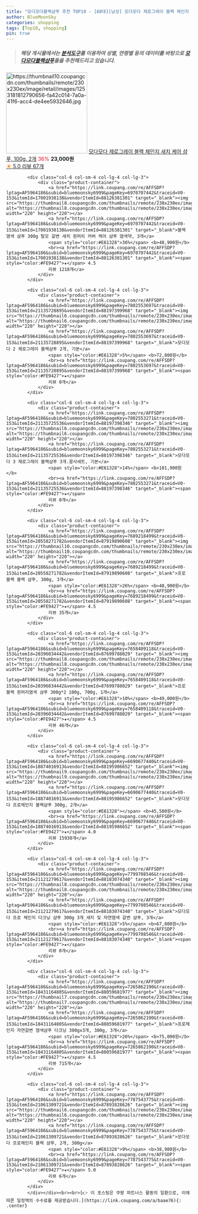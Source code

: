 ```yaml
---
title: "모다모다블랙샴푸 추천 TOP10 - [60대][남성] 모다모다 제로그레이 블랙 체인지 새치 케어 샴푸, 100g, 2개"
author: BlueMoonSky
categories: shopping
tags: [Top10, shopping]
pin: true
---
```


> ##### 해당 게시물에서는 [**분석도구**](https://itemscout.io/)를 이용하여 **성별**, **연령별** 등의 데이터를 바탕으로 [**모다모다블랙샴푸**](https://link.coupang.com/a/baae76)들을 추천해드리고 있습니다.
<div class="container"><div class="row">
            <div class="col-6 col-sm-4 col-lg-4 col-lg-3">
                <div class="product-container">
                    <a href="https://link.coupang.com/re/AFFSDP?lptag=AF5964186&subid=bluemoonsky6999&pageKey=7662319445&traceid=V0-153&itemId=20472448078&vendorItemId=87551708205" target="_blank"><img src="https://thumbnail10.coupangcdn.com/thumbnails/remote/230x230ex/image/retail/images/1253181812790656-fa42c014-7a0a-41f6-acc4-de4ee5932646.jpg" alt="https://thumbnail10.coupangcdn.com/thumbnails/remote/230x230ex/image/retail/images/1253181812790656-fa42c014-7a0a-41f6-acc4-de4ee5932646.jpg" width="220" height="220"></a>
                    <a href="https://link.coupang.com/re/AFFSDP?lptag=AF5964186&subid=bluemoonsky6999&pageKey=7662319445&traceid=V0-153&itemId=20472448078&vendorItemId=87551708205" target="_blank">모다모다 제로그레이 블랙 체인지 새치 케어 샴푸, 100g, 2개</a>
                    <span style="color:#E61328">36%</span> <b>23,000원</b>
                    <br><a href="https://link.coupang.com/re/AFFSDP?lptag=AF5964186&subid=bluemoonsky6999&pageKey=7662319445&traceid=V0-153&itemId=20472448078&vendorItemId=87551708205" target="_blank"><span style="color:#FE9427">★</span> 5.0
                    리뷰 67개</a>
                </div>
            </div>
            
            <div class="col-6 col-sm-4 col-lg-4 col-lg-3">
                <div class="product-container">
                    <a href="https://link.coupang.com/re/AFFSDP?lptag=AF5964186&subid=bluemoonsky6999&pageKey=6970707442&traceid=V0-153&itemId=17001938138&vendorItemId=88126381301" target="_blank"><img src="https://thumbnail8.coupangcdn.com/thumbnails/remote/230x230ex/image/vendor_inventory/a483/4478de1660e587d72ad264ed2256aff678a244ba82c12a8ab2211693e2a0.png" alt="https://thumbnail8.coupangcdn.com/thumbnails/remote/230x230ex/image/vendor_inventory/a483/4478de1660e587d72ad264ed2256aff678a244ba82c12a8ab2211693e2a0.png" width="220" height="220"></a>
                    <a href="https://link.coupang.com/re/AFFSDP?lptag=AF5964186&subid=bluemoonsky6999&pageKey=6970707442&traceid=V0-153&itemId=17001938138&vendorItemId=88126381301" target="_blank">블랙 염색 샴푸 300g 탈모 갈변 새치 흰머리 커버 케어 샴푸 염색약, 3개</a>
                    <span style="color:#E61328">36%</span> <b>48,900원</b>
                    <br><a href="https://link.coupang.com/re/AFFSDP?lptag=AF5964186&subid=bluemoonsky6999&pageKey=6970707442&traceid=V0-153&itemId=17001938138&vendorItemId=88126381301" target="_blank"><span style="color:#FE9427">★</span> 4.5
                    리뷰 1218개</a>
                </div>
            </div>
            
            <div class="col-6 col-sm-4 col-lg-4 col-lg-3">
                <div class="product-container">
                    <a href="https://link.coupang.com/re/AFFSDP?lptag=AF5964186&subid=bluemoonsky6999&pageKey=7802553697&traceid=V0-153&itemId=21135728895&vendorItemId=88197399968" target="_blank"><img src="https://thumbnail6.coupangcdn.com/thumbnails/remote/230x230ex/image/vendor_inventory/b155/40b16840fea04d0149ceae6eb387b5d300371d3b13e07866b113b656b64a.jpg" alt="https://thumbnail6.coupangcdn.com/thumbnails/remote/230x230ex/image/vendor_inventory/b155/40b16840fea04d0149ceae6eb387b5d300371d3b13e07866b113b656b64a.jpg" width="220" height="220"></a>
                    <a href="https://link.coupang.com/re/AFFSDP?lptag=AF5964186&subid=bluemoonsky6999&pageKey=7802553697&traceid=V0-153&itemId=21135728895&vendorItemId=88197399968" target="_blank">모다모다 2 제로그레이 블랙샴푸 2개, 기본</a>
                    <span style="color:#E61328">5%</span> <b>72,800원</b>
                    <br><a href="https://link.coupang.com/re/AFFSDP?lptag=AF5964186&subid=bluemoonsky6999&pageKey=7802553697&traceid=V0-153&itemId=21135728895&vendorItemId=88197399968" target="_blank"><span style="color:#FE9427">★</span> 
                    리뷰 0개</a>
                </div>
            </div>
            
            <div class="col-6 col-sm-4 col-lg-4 col-lg-3">
                <div class="product-container">
                    <a href="https://link.coupang.com/re/AFFSDP?lptag=AF5964186&subid=bluemoonsky6999&pageKey=7802553271&traceid=V0-153&itemId=21135725536&vendorItemId=88197398346" target="_blank"><img src="https://thumbnail6.coupangcdn.com/thumbnails/remote/230x230ex/image/vendor_inventory/6b4f/c796282a1c85ef33ba326680b004c2feb372d0c792b7cf4d57794eabdd6c.jpg" alt="https://thumbnail6.coupangcdn.com/thumbnails/remote/230x230ex/image/vendor_inventory/6b4f/c796282a1c85ef33ba326680b004c2feb372d0c792b7cf4d57794eabdd6c.jpg" width="220" height="220"></a>
                    <a href="https://link.coupang.com/re/AFFSDP?lptag=AF5964186&subid=bluemoonsky6999&pageKey=7802553271&traceid=V0-153&itemId=21135725536&vendorItemId=88197398346" target="_blank">모다모다 3 제로그레이 블랙샴푸 3개.괄사세트, 기본</a>
                    <span style="color:#E61328">14%</span> <b>101,900원</b>
                    <br><a href="https://link.coupang.com/re/AFFSDP?lptag=AF5964186&subid=bluemoonsky6999&pageKey=7802553271&traceid=V0-153&itemId=21135725536&vendorItemId=88197398346" target="_blank"><span style="color:#FE9427">★</span> 
                    리뷰 0개</a>
                </div>
            </div>
            
            <div class="col-6 col-sm-4 col-lg-4 col-lg-3">
                <div class="product-container">
                    <a href="https://link.coupang.com/re/AFFSDP?lptag=AF5964186&subid=bluemoonsky6999&pageKey=7689218499&traceid=V0-153&itemId=20558271782&vendorItemId=87919890608" target="_blank"><img src="https://thumbnail10.coupangcdn.com/thumbnails/remote/230x230ex/image/vendor_inventory/efbb/98d535a743d2e715bb9b7bcdaef85c03dd9803d61275b9c4b7f88251bdde.jpg" alt="https://thumbnail10.coupangcdn.com/thumbnails/remote/230x230ex/image/vendor_inventory/efbb/98d535a743d2e715bb9b7bcdaef85c03dd9803d61275b9c4b7f88251bdde.jpg" width="220" height="220"></a>
                    <a href="https://link.coupang.com/re/AFFSDP?lptag=AF5964186&subid=bluemoonsky6999&pageKey=7689218499&traceid=V0-153&itemId=20558271782&vendorItemId=87919890608" target="_blank">프로 블랙 블랙 샴푸, 300g, 3개</a>
                    <span style="color:#E61328">26%</span> <b>48,900원</b>
                    <br><a href="https://link.coupang.com/re/AFFSDP?lptag=AF5964186&subid=bluemoonsky6999&pageKey=7689218499&traceid=V0-153&itemId=20558271782&vendorItemId=87919890608" target="_blank"><span style="color:#FE9427">★</span> 4.5
                    리뷰 35개</a>
                </div>
            </div>
            
            <div class="col-6 col-sm-4 col-lg-4 col-lg-3">
                <div class="product-container">
                    <a href="https://link.coupang.com/re/AFFSDP?lptag=AF5964186&subid=bluemoonsky6999&pageKey=7658409118&traceid=V0-153&itemId=20396034442&vendorItemId=87699788029" target="_blank"><img src="https://thumbnail8.coupangcdn.com/thumbnails/remote/230x230ex/image/vendor_inventory/6907/2f9b6d687a629236f423330b39b3d0023d16bb5e87cf82da48df9ba66ede.jpg" alt="https://thumbnail8.coupangcdn.com/thumbnails/remote/230x230ex/image/vendor_inventory/6907/2f9b6d687a629236f423330b39b3d0023d16bb5e87cf82da48df9ba66ede.jpg" width="220" height="220"></a>
                    <a href="https://link.coupang.com/re/AFFSDP?lptag=AF5964186&subid=bluemoonsky6999&pageKey=7658409118&traceid=V0-153&itemId=20396034442&vendorItemId=87699788029" target="_blank">프로 블랙 흰머리염색 샴푸 300g*2 100g, 700g, 1개</a>
                    <span style="color:#E61328">10%</span> <b>49,000원</b>
                    <br><a href="https://link.coupang.com/re/AFFSDP?lptag=AF5964186&subid=bluemoonsky6999&pageKey=7658409118&traceid=V0-153&itemId=20396034442&vendorItemId=87699788029" target="_blank"><span style="color:#FE9427">★</span> 4.5
                    리뷰 46개</a>
                </div>
            </div>
            
            <div class="col-6 col-sm-4 col-lg-4 col-lg-3">
                <div class="product-container">
                    <a href="https://link.coupang.com/re/AFFSDP?lptag=AF5964186&subid=bluemoonsky6999&pageKey=6690677440&traceid=V0-153&itemId=18874016913&vendorItemId=88195986652" target="_blank"><img src="https://thumbnail9.coupangcdn.com/thumbnails/remote/230x230ex/image/vendor_inventory/c22e/5ceb6d8a2d51c4e458c95f41275d8c83983eaf81f5ec1900275f71bcfd83.jpg" alt="https://thumbnail9.coupangcdn.com/thumbnails/remote/230x230ex/image/vendor_inventory/c22e/5ceb6d8a2d51c4e458c95f41275d8c83983eaf81f5ec1900275f71bcfd83.jpg" width="220" height="220"></a>
                    <a href="https://link.coupang.com/re/AFFSDP?lptag=AF5964186&subid=bluemoonsky6999&pageKey=6690677440&traceid=V0-153&itemId=18874016913&vendorItemId=88195986652" target="_blank">모다모다 프로체인지 블랙샴푸 300g, 2개</a>
                    <span style="color:#E61328"></span> <b>45,500원</b>
                    <br><a href="https://link.coupang.com/re/AFFSDP?lptag=AF5964186&subid=bluemoonsky6999&pageKey=6690677440&traceid=V0-153&itemId=18874016913&vendorItemId=88195986652" target="_blank"><span style="color:#FE9427">★</span> 4.0
                    리뷰 15930개</a>
                </div>
            </div>
            
            <div class="col-6 col-sm-4 col-lg-4 col-lg-3">
                <div class="product-container">
                    <a href="https://link.coupang.com/re/AFFSDP?lptag=AF5964186&subid=bluemoonsky6999&pageKey=7799708546&traceid=V0-153&itemId=21121279617&vendorItemId=88183074340" target="_blank"><img src="https://thumbnail8.coupangcdn.com/thumbnails/remote/230x230ex/image/vendor_inventory/5300/59f31d515c8ef052197d7e8cecfdaf96f553dc913aad37bcc52b8963348c.jpg" alt="https://thumbnail8.coupangcdn.com/thumbnails/remote/230x230ex/image/vendor_inventory/5300/59f31d515c8ef052197d7e8cecfdaf96f553dc913aad37bcc52b8963348c.jpg" width="220" height="220"></a>
                    <a href="https://link.coupang.com/re/AFFSDP?lptag=AF5964186&subid=bluemoonsky6999&pageKey=7799708546&traceid=V0-153&itemId=21121279617&vendorItemId=88183074340" target="_blank">모다모다 프로 체인지 다크닝 샴푸 300g 3개_새치 및 자연염색 갈변 샴푸, 3개</a>
                    <span style="color:#E61328">5%</span> <b>67,800원</b>
                    <br><a href="https://link.coupang.com/re/AFFSDP?lptag=AF5964186&subid=bluemoonsky6999&pageKey=7799708546&traceid=V0-153&itemId=21121279617&vendorItemId=88183074340" target="_blank"><span style="color:#FE9427">★</span> 
                    리뷰 0개</a>
                </div>
            </div>
            
            <div class="col-6 col-sm-4 col-lg-4 col-lg-3">
                <div class="product-container">
                    <a href="https://link.coupang.com/re/AFFSDP?lptag=AF5964186&subid=bluemoonsky6999&pageKey=7265862190&traceid=V0-153&itemId=18431164805&vendorItemId=88059681977" target="_blank"><img src="https://thumbnail7.coupangcdn.com/thumbnails/remote/230x230ex/image/vendor_inventory/7790/5bac443156b540eb5cd4bfeb3661037a7ab215bc5f1f76d1bc725ccc3be2.jpg" alt="https://thumbnail7.coupangcdn.com/thumbnails/remote/230x230ex/image/vendor_inventory/7790/5bac443156b540eb5cd4bfeb3661037a7ab215bc5f1f76d1bc725ccc3be2.jpg" width="220" height="220"></a>
                    <a href="https://link.coupang.com/re/AFFSDP?lptag=AF5964186&subid=bluemoonsky6999&pageKey=7265862190&traceid=V0-153&itemId=18431164805&vendorItemId=88059681977" target="_blank">프로체인지 자연갈변 염색샴푸 다크닝 300gx3개, 300g, 3개</a>
                    <span style="color:#E61328">26%</span> <b>75,000원</b>
                    <br><a href="https://link.coupang.com/re/AFFSDP?lptag=AF5964186&subid=bluemoonsky6999&pageKey=7265862190&traceid=V0-153&itemId=18431164805&vendorItemId=88059681977" target="_blank"><span style="color:#FE9427">★</span> 4.5
                    리뷰 715개</a>
                </div>
            </div>
            
            <div class="col-6 col-sm-4 col-lg-4 col-lg-3">
                <div class="product-container">
                    <a href="https://link.coupang.com/re/AFFSDP?lptag=AF5964186&subid=bluemoonsky6999&pageKey=7787543775&traceid=V0-153&itemId=21061309721&vendorItemId=87893828626" target="_blank"><img src="https://thumbnail6.coupangcdn.com/thumbnails/remote/230x230ex/image/vendor_inventory/815b/d0b6d7a6fe3e7641231709839bdd4f9953b9a5e2d902b96c0a2a12e2a294.jpg" alt="https://thumbnail6.coupangcdn.com/thumbnails/remote/230x230ex/image/vendor_inventory/815b/d0b6d7a6fe3e7641231709839bdd4f9953b9a5e2d902b96c0a2a12e2a294.jpg" width="220" height="220"></a>
                    <a href="https://link.coupang.com/re/AFFSDP?lptag=AF5964186&subid=bluemoonsky6999&pageKey=7787543775&traceid=V0-153&itemId=21061309721&vendorItemId=87893828626" target="_blank">모다모다 프로체인지 블랙 샴푸, 2개, 300g</a>
                    <span style="color:#E61328">9%</span> <b>38,900원</b>
                    <br><a href="https://link.coupang.com/re/AFFSDP?lptag=AF5964186&subid=bluemoonsky6999&pageKey=7787543775&traceid=V0-153&itemId=21061309721&vendorItemId=87893828626" target="_blank"><span style="color:#FE9427">★</span> 5.0
                    리뷰 6개</a>
                </div>
            </div>
            </div></div><br><br>[👉 이 포스팅은 쿠팡 파트너스 활동의 일환으로, 이에 따른 일정액의 수수료를 제공받습니다.](https://link.coupang.com/a/baae76){: .center}